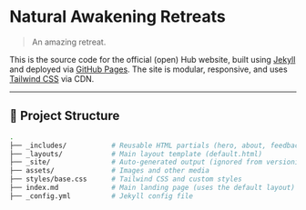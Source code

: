 # Natural Awakening Retreats

> An amazing retreat.

This is the source code for the official (open) Hub website, built using [Jekyll](https://jekyllrb.com/) and deployed via [GitHub Pages](https://pages.github.com/). The site is modular, responsive, and uses [Tailwind CSS](https://tailwindcss.com/) via CDN.

---

## 📁 Project Structure

```bash
.
├── _includes/           # Reusable HTML partials (hero, about, feedback, etc.)
├── _layouts/            # Main layout template (default.html)
├── _site/               # Auto-generated output (ignored from versioning)
├── assets/              # Images and other media
├── styles/base.css      # Tailwind CSS and custom styles
├── index.md             # Main landing page (uses the default layout)
├── _config.yml          # Jekyll config file
